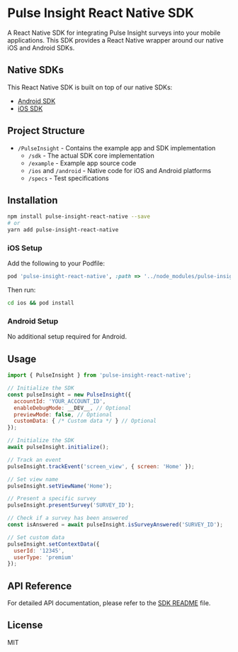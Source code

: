 # Pulse Insight React Native SDK

A React Native SDK for integrating Pulse Insight surveys into your mobile applications. This SDK provides a React Native wrapper around our native iOS and Android SDKs.

## Native SDKs

This React Native SDK is built on top of our native SDKs:
- [Android SDK](https://github.com/Pulse-Insights/pi.android)
- [iOS SDK](https://github.com/Pulse-Insights/pi-ios-spm)

## Project Structure

- `/PulseInsight` - Contains the example app and SDK implementation
  - `/sdk` - The actual SDK core implementation
  - `/example` - Example app source code
  - `/ios` and `/android` - Native code for iOS and Android platforms
  - `/specs` - Test specifications

## Installation

```bash
npm install pulse-insight-react-native --save
# or
yarn add pulse-insight-react-native
```

### iOS Setup

Add the following to your Podfile:

```ruby
pod 'pulse-insight-react-native', :path => '../node_modules/pulse-insight-react-native'
```

Then run:

```bash
cd ios && pod install
```

### Android Setup

No additional setup required for Android.

## Usage

```javascript
import { PulseInsight } from 'pulse-insight-react-native';

// Initialize the SDK
const pulseInsight = new PulseInsight({
  accountId: 'YOUR_ACCOUNT_ID',
  enableDebugMode: __DEV__, // Optional
  previewMode: false, // Optional
  customData: { /* Custom data */ } // Optional
});

// Initialize the SDK
await pulseInsight.initialize();

// Track an event
pulseInsight.trackEvent('screen_view', { screen: 'Home' });

// Set view name
pulseInsight.setViewName('Home');

// Present a specific survey
pulseInsight.presentSurvey('SURVEY_ID');

// Check if a survey has been answered
const isAnswered = await pulseInsight.isSurveyAnswered('SURVEY_ID');

// Set custom data
pulseInsight.setContextData({ 
  userId: '12345',
  userType: 'premium'
});
```

## API Reference

For detailed API documentation, please refer to the [SDK README](/PulseInsight/sdk/README.md) file.

## License

MIT